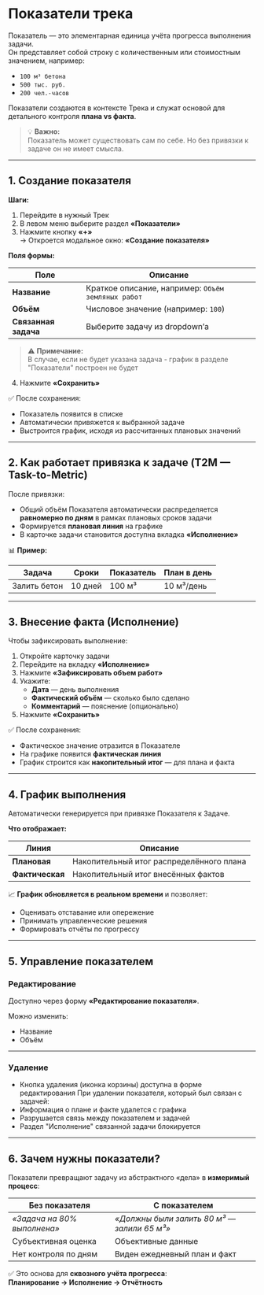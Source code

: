 # Показатели трека

Показатель — это элементарная единица учёта прогресса выполнения задачи.  
Он представляет собой строку с количественным или стоимостным значением, например:

- `100 м³ бетона`
- `500 тыс. руб.`
- `200 чел.-часов`

Показатели создаются в контексте Трека и служат основой для детального контроля **плана vs факта**.

> 💡 **Важно:**  
> Показатель может существовать сам по себе. Но без привязки к задаче он не имеет смысла.

---

## 1. Создание показателя

**Шаги:**

1. Перейдите в нужный Трек
2. В левом меню выберите раздел **«Показатели»**
3. Нажмите кнопку **«+»**  
   → Откроется модальное окно: **«Создание показателя»**

**Поля формы:**

| Поле | Описание |
|------|--------|
| **Название** | Краткое описание, например: `Объём земляных работ` |
| **Объём** | Числовое значение (например: `100`) |
| **Связанная задача** | Выберите задачу из dropdown’а |

> ⚠️ **Примечание:**  
>  В случае, если не будет указана задача - график в разделе "Показатели" построен не будет 

4. Нажмите **«Сохранить»**

✅ После сохранения:

- Показатель появится в списке
- Автоматически привяжется к выбранной задаче
- Выстроится график, исходя из рассчитанных плановых значений

---

## 2. Как работает привязка к задаче (T2M — Task-to-Metric)

После привязки:

- Общий объём Показателя автоматически распределяется **равномерно по дням** в рамках плановых сроков задачи
- Формируется **плановая линия** на графике
- В карточке задачи становится доступна вкладка **«Исполнение»**

📊 **Пример:**

| Задача | Сроки | Показатель | План в день |
|-------|------|------------|-------------|
| Залить бетон | 10 дней | 100 м³ | 10 м³/день |

---

## 3. Внесение факта (Исполнение)

Чтобы зафиксировать выполнение:

1. Откройте карточку задачи
2. Перейдите на вкладку **«Исполнение»**
3. Нажмите **«Зафиксировать объем работ»**
4. Укажите:
    - **Дата** — день выполнения
    - **Фактический объём** — сколько было сделано
    - **Комментарий** — пояснение (опционально)
5. Нажмите **«Сохранить»**

✅ После сохранения:

- Фактическое значение отразится в Показателе
- На графике появится **фактическая линия**
- График строится как **накопительный итог** — для плана и факта

---

## 4. График выполнения

Автоматически генерируется при привязке Показателя к Задаче.

**Что отображает:**

| Линия | Описание |
|------|---------|
| **Плановая** | Накопительный итог распределённого плана |
| **Фактическая** | Накопительный итог внесённых фактов |

📈 **График обновляется в реальном времени** и позволяет:

- Оценивать отставание или опережение
- Принимать управленческие решения
- Формировать отчёты по прогрессу

---

## 5. Управление показателем

### Редактирование
Доступно через форму **«Редактирование показателя»**.

Можно изменить:

- Название
- Объём

---

### Удаление
- Кнопка удаления (иконка корзины) доступна в форме редактирования
При удалении показателя, который был связан с задачей:
- Информация о плане и факте удалется с графика
- Разрушается связь между показателем и задачей
- Раздел "Исполнение" связанной задачи блокируется 

---

## 6. Зачем нужны показатели?

Показатели превращают задачу из абстрактного «дела» в **измеримый процесс**:

| Без показателя | С показателем |
|----------------|---------------|
| *«Задача на 80% выполнена»* | *«Должны были залить 80 м³ — залили 65 м³»* |
| Субъективная оценка | Объективные данные |
| Нет контроля по дням | Виден ежедневный план и факт |

✅ Это основа для **сквозного учёта прогресса**:  
**Планирование → Исполнение → Отчётность**